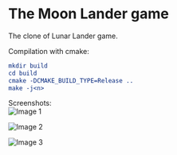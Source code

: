 # The Moon Lander game
The clone of Lunar Lander game.

Compilation with cmake: <br>
```cmake
mkdir build
cd build
cmake -DCMAKE_BUILD_TYPE=Release .. 
make -j<n>
```

Screenshots: <br>
![Image 1](https://yadi.sk/i/x2ouj8QTSiECig)

![Image 2](https://yadi.sk/i/-vkPU510BjoMVg)

![Image 3](https://yadi.sk/i/yq5ew1dMXyDIqQ)

